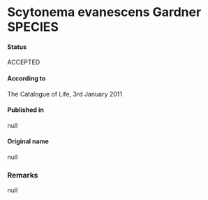 # Scytonema evanescens Gardner SPECIES

#### Status
ACCEPTED

#### According to
The Catalogue of Life, 3rd January 2011

#### Published in
null

#### Original name
null

### Remarks
null